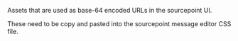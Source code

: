 Assets that are used as base-64 encoded URLs in the sourcepoint UI.

These need to be copy and pasted into the sourcepoint message editor CSS file.
